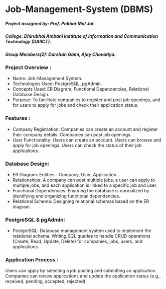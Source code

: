 # Job-Management-System (DBMS)

##### Project assigned by: Prof. Pokhar Mal Jat 
##### College: Dhirubhai Ambani Institute of Information and Communication Technology (DAIICT).
##### Group Members(2): Darshan Gami, Ajay Chovatiya.

### Project Overview :
* Name: Job-Management System.
* Technologies Used: PostgreSQL, pgAdmin.
* Concepts Used: ER Diagram, Functional Dependencies, Relational Database Design.
* Purpose: To facilitate companies to register and post job openings, and for users to apply for jobs and check their application status.

### Features :
* Company Registration: Companies can create an account and register their company details. Companies can post job openings.
* User Functionality: Users can create an account. Users can browse and apply for job openings. Users can check the status of their job applications.

### Database Design:
* ER Diagram: Entities - Company, User, Application...
* Relationships: A company can post multiple jobs, a user can apply to multiple jobs, and each application is linked to a specific job and user.
* Functional Dependencies: Ensuring the database is normalized by identifying and organizing functional dependencies.
* Relational Schema: Designing relational schemas based on the ER diagram.

### PostgreSQL & pgAdmin:
* PostgreSQL: Database management system used to implement the relational schema. Writing SQL queries to handle CRUD operations (Create, Read, Update, Delete) for companies, jobs, users, and applications.

### Application Process :
Users can apply by selecting a job posting and submitting an application. Companies can review applications and update the application status (e.g., received, pending, accepted, rejected).
